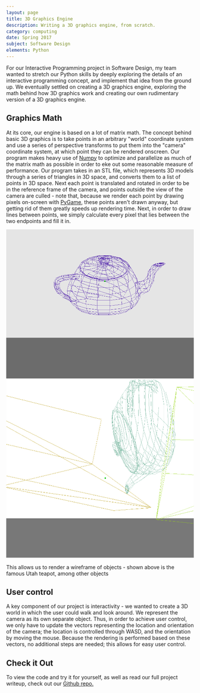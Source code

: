 ```yaml
---
layout: page
title: 3D Graphics Engine
description: Writing a 3D graphics engine, from scratch.
category: computing
date: Spring 2017
subject: Software Design
elements: Python
---
```


For our Interactive Programming project in Software Design, my team wanted to stretch our Python skills by deeply exploring the details of an interactive programming concept, and implement that idea from the ground up. We eventually settled on creating a 3D graphics engine, exploring the math behind how 3D graphics work and creating our own rudimentary version of a 3D graphics engine.

## Graphics Math

At its core, our engine is based on a lot of matrix math. The concept behind basic 3D graphics is to take points in an arbitrary "world" coordinate system and use a series of perspective transforms to put them into the "camera" coordinate system, at which point they can be rendered onscreen. Our program makes heavy use of [Numpy](http://www.numpy.org/) to optimize and parallelize as much of the matrix math as possible in order to eke out some reasonable measure of performance. Our program takes in an STL file, which represents 3D models through a series of triangles in 3D space, and converts them to a list of points in 3D space. Next each point is translated and rotated in order to be in the reference frame of the camera, and points outside the view of the camera are culled - note that, because we render each point by drawing pixels on-screen with [PyGame](https://www.pygame.org), these points aren't drawn anyway, but getting rid of them greatly speeds up rendering time. Next, in order to draw lines between points, we simply calculate every pixel that lies between the two endpoints and fill it in.

<div class = "row uniform">
  <div class = "6u">
    <span class = "image fit">
      <img src="images/teapot.png">
    </span>
  </div>
  <div class = "6u">
    <span class = "image fit">
      <img src="images/objects.png">
    </span>
  </div>
</div>

This allows us to render a wireframe of objects - shown above is the famous Utah teapot, among other objects

## User control

A key component of our project is interactivity - we wanted to create a 3D world in which the user could walk and look around. We represent the camera as its own separate object. Thus, in order to achieve user control, we only have to update the vectors representing the location and orientation of the camera; the location is controlled through WASD, and the orientation by moving the mouse. Because the rendering is performed based on these vectors, no additional steps are needed; this allows for easy user control.

## Check it Out

To view the code and try it for yourself, as well as read our full project writeup, check out our [Github repo.](https://github.com/mpbrucker/InteractiveProgramming)
